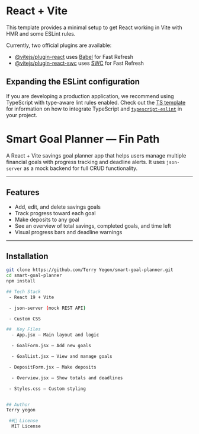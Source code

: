 # React + Vite

This template provides a minimal setup to get React working in Vite with HMR and some ESLint rules.

Currently, two official plugins are available:

- [@vitejs/plugin-react](https://github.com/vitejs/vite-plugin-react/blob/main/packages/plugin-react) uses [Babel](https://babeljs.io/) for Fast Refresh
- [@vitejs/plugin-react-swc](https://github.com/vitejs/vite-plugin-react/blob/main/packages/plugin-react-swc) uses [SWC](https://swc.rs/) for Fast Refresh

## Expanding the ESLint configuration

If you are developing a production application, we recommend using TypeScript with type-aware lint rules enabled. Check out the [TS template](https://github.com/vitejs/vite/tree/main/packages/create-vite/template-react-ts) for information on how to integrate TypeScript and [`typescript-eslint`](https://typescript-eslint.io) in your project.

#  Smart Goal Planner — Fin Path

A React + Vite savings goal planner app that helps users manage multiple financial goals with progress tracking and deadline alerts. It uses `json-server` as a mock backend for full CRUD functionality.

---

##  Features

- Add, edit, and delete savings goals
- Track progress toward each goal
- Make deposits to any goal
- See an overview of total savings, completed goals, and time left
- Visual progress bars and deadline warnings

---

##  Installation

```bash
git clone https://github.com/Terry Yegon/smart-goal-planner.git
cd smart-goal-planner
npm install

## Tech Stack
 - React 19 + Vite

 - json-server (mock REST API)

 - Custom CSS

##  Key Files
  - App.jsx – Main layout and logic

  - GoalForm.jsx – Add new goals

  - GoalList.jsx – View and manage goals

 - DepositForm.jsx – Make deposits

  - Overview.jsx – Show totals and deadlines

 - Styles.css – Custom styling


## Author
Terry yegon

 ##📄 License
  MIT License